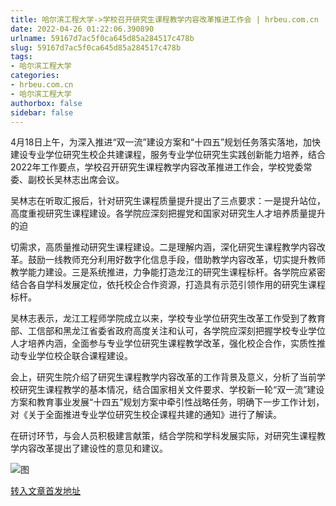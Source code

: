```yaml
---
title: 哈尔滨工程大学->学校召开研究生课程教学内容改革推进工作会 | hrbeu.com.cn
date: 2022-04-26 01:22:06.390890
urlname: 59167d7ac5f0ca645d85a284517c478b
slug: 59167d7ac5f0ca645d85a284517c478b
tags: 
- 哈尔滨工程大学
categories:
- hrbeu.com.cn
- 哈尔滨工程大学
authorbox: false
sidebar: false
---
```

4月18日上午，为深入推进“双一流”建设方案和“十四五”规划任务落实落地，加快建设专业学位研究生校企共建课程，服务专业学位研究生实践创新能力培养，结合2022年工作要点，学校召开研究生课程教学内容改革推进工作会，学校党委常委、副校长吴林志出席会议。

吴林志在听取汇报后，针对研究生课程质量提升提出了三点要求：一是提升站位，高度重视研究生课程建设。各学院应深刻把握党和国家对研究生人才培养质量提升的迫
<!--more-->
切需求，高质量推动研究生课程建设。二是理解内涵，深化研究生课程教学内容改革。鼓励一线教师充分利用好数字化信息手段，借助教学内容改革，切实提升教师教学能力建设。三是系统推进，力争能打造龙江的研究生课程标杆。各学院应紧密结合各自学科发展定位，依托校企合作资源，打造具有示范引领作用的研究生课程标杆。

吴林志表示，龙江工程师学院成立以来，学校专业学位研究生改革工作受到了教育部、工信部和黑龙江省委省政府高度关注和认可，各学院应深刻把握学校专业学位人才培养内涵，全面参与专业学位研究生课程教学改革，强化校企合作，实质性推动专业学位校企联合课程建设。

会上，研究生院介绍了研究生课程教学内容改革的工作背景及意义，分析了当前学校研究生课程教学的基本情况，结合国家相关文件要求、学校新一轮“双一流”建设方案和教育事业发展“十四五”规划方案中牵引性战略任务，明确下一步工作计划，对《关于全面推进专业学位研究生校企课程共建的通知》进行了解读。

在研讨环节，与会人员积极建言献策，结合学院和学科发展实际，对研究生课程教学内容改革提出了建设性的意见和建议。

![图](http://gongxue.cn/__local/4/55/AB/E5E603464BA25C9E23C7109EC23_AEEBD46D_1BDAF.jpg)

[转入文章首发地址](http://gongxue.cn/info/1141/70445.htm)
